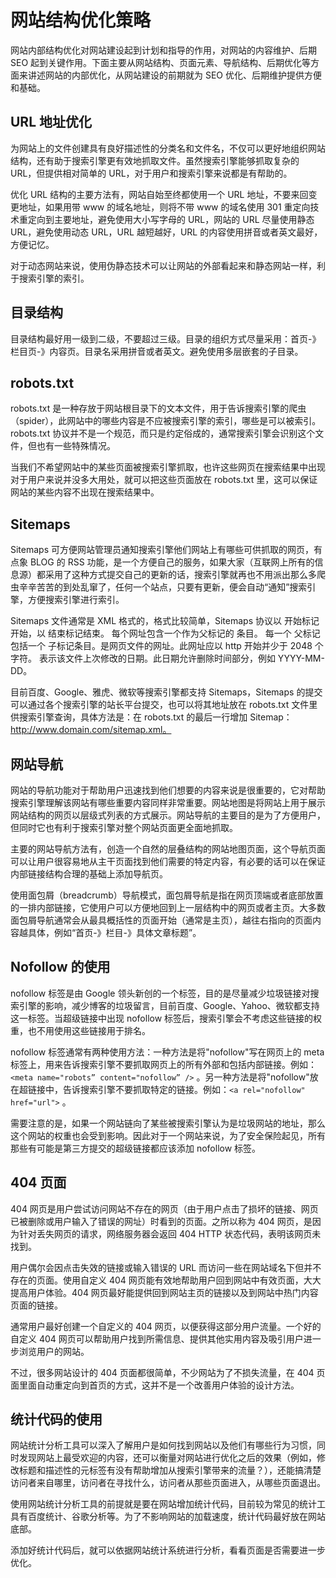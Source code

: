 # 网站结构优化策略

网站内部结构优化对网站建设起到计划和指导的作用，对网站的内容维护、后期 SEO 起到关键作用。下面主要从网站结构、页面元素、导航结构、后期优化等方面来讲述网站的内部优化，从网站建设的前期就为 SEO 优化、后期维护提供方便和基础。

## **URL 地址优化**

为网站上的文件创建具有良好描述性的分类名和文件名，不仅可以更好地组织网站结构，还有助于搜索引擎更有效地抓取文件。虽然搜索引擎能够抓取复杂的 URL，但提供相对简单的 URL，对于用户和搜索引擎来说都是有帮助的。

优化 URL 结构的主要方法有，网站自始至终都使用一个 URL 地址，不要来回变更地址，如果用带 www 的域名地址，则将不带 www 的域名使用 301 重定向技术重定向到主要地址，避免使用大小写字母的 URL，网站的 URL 尽量使用静态 URL，避免使用动态 URL，URL 越短越好，URL 的内容使用拼音或者英文最好，方便记忆。

对于动态网站来说，使用伪静态技术可以让网站的外部看起来和静态网站一样，利于搜索引擎的索引。

## **目录结构**

目录结构最好用一级到二级，不要超过三级。目录的组织方式尽量采用：首页-》栏目页-》内容页。目录名采用拼音或者英文。避免使用多层嵌套的子目录。

## **robots.txt**

robots.txt 是一种存放于网站根目录下的文本文件，用于告诉搜索引擎的爬虫（spider），此网站中的哪些内容是不应被搜索引擎的索引，哪些是可以被索引。robots.txt 协议并不是一个规范，而只是约定俗成的，通常搜索引擎会识别这个文件，但也有一些特殊情况。

当我们不希望网站中的某些页面被搜索引擎抓取，也许这些网页在搜索结果中出现对于用户来说并没多大用处，就可以把这些页面放在 robots.txt 里，这可以保证网站的某些内容不出现在搜索结果中。

## **Sitemaps**

Sitemaps 可方便网站管理员通知搜索引擎他们网站上有哪些可供抓取的网页，有点象 BLOG 的 RSS 功能，是一个方便自己的服务，如果大家（互联网上所有的信息源）都采用了这种方式提交自己的更新的话，搜索引擎就再也不用派出那么多爬虫辛辛苦苦的到处乱窜了，任何一个站点，只要有更新，便会自动“通知”搜索引擎，方便搜索引擎进行索引。

Sitemaps 文件通常是 XML 格式的，格式比较简单，Sitemaps 协议以 <urlset> 开始标记开始，以 </urlset> 结束标记结束。 每个网址包含一个作为父标记的 <url> 条目。 每一个 <url> 父标记包括一个 <loc> 子标记条目。<loc>是网页文件的网址。此网址应以 http 开始并少于 2048 个字符。 <lastmod>表示该文件上次修改的日期。此日期允许删除时间部分，例如 YYYY-MM-DD。

目前百度、Google、雅虎、微软等搜索引擎都支持 Sitemaps，Sitemaps 的提交可以通过各个搜索引擎的站长平台提交，也可以将其地址放在 robots.txt 文件里供搜索引擎查询，具体方法是：在 robots.txt 的最后一行增加 Sitemap：http://www.domain.com/sitemap.xml。

## **网站导航**

网站的导航功能对于帮助用户迅速找到他们想要的内容来说是很重要的，它对帮助搜索引擎理解该网站有哪些重要内容同样非常重要。网站地图是将网站上用于展示网站结构的网页以层级式列表的方式展示。网站导航的主要目的是为了方便用户，但同时它也有利于搜索引擎对整个网站页面更全面地抓取。

主要的网站导航方法有，创造一个自然的层叠结构的网站地图页面，这个导航页面可以让用户很容易地从主干页面找到他们需要的特定内容，有必要的话可以在保证内部链接结构合理的基础上添加导航页。

使用面包屑（breadcrumb）导航模式，面包屑导航是指在网页顶端或者底部放置的一排内部链接，它使用户可以方便地回到上一层结构中的网页或者主页。大多数面包屑导航通常会从最具概括性的页面开始（通常是主页），越往右指向的页面内容越具体，例如“首页-》栏目-》具体文章标题”。

## **Nofollow 的使用**

nofollow 标签是由 Google 领头新创的一个标签，目的是尽量减少垃圾链接对搜索引擎的影响，减少博客的垃圾留言，目前百度、Google、Yahoo、微软都支持这一标签。当超级链接中出现 nofollow 标签后，搜索引擎会不考虑这些链接的权重，也不用使用这些链接用于排名。

nofollow 标签通常有两种使用方法：一种方法是将"nofollow"写在网页上的 meta 标签上，用来告诉搜索引擎不要抓取网页上的所有外部和包括内部链接。例如：`<meta name="robots” content="nofollow” />` 。另一种方法是将"nofollow"放在超链接中，告诉搜索引擎不要抓取特定的链接。例如：`<a rel="nofollow" href="url">` 。

需要注意的是，如果一个网站链向了某些被搜索引擎认为是垃圾网站的地址，那么这个网站的权重也会受到影响。因此对于一个网站来说，为了安全保险起见，所有那些有可能是第三方提交的超级链接都应该添加 nofollow 标签。

## **404 页面**

404 网页是用户尝试访问网站不存在的网页（由于用户点击了损坏的链接、网页已被删除或用户输入了错误的网址）时看到的页面。之所以称为 404 网页，是因为针对丢失网页的请求，网络服务器会返回 404 HTTP 状态代码，表明该网页未找到。

用户偶尔会因点击失效的链接或输入错误的 URL 而访问一些在网站域名下但并不存在的页面。使用自定义 404 网页能有效地帮助用户回到网站中有效页面，大大提高用户体验。404 网页最好能提供回到网站主页的链接以及到网站中热门内容页面的链接。

通常用户最好创建一个自定义的 404 网页，以便获得这部分用户流量。一个好的自定义 404 网页可以帮助用户找到所需信息、提供其他实用内容及吸引用户进一步浏览用户的网站。

不过，很多网站设计的 404 页面都很简单，不少网站为了不损失流量，在 404 页面里面自动重定向到首页的方式，这并不是一个改善用户体验的设计方法。

## **统计代码的使用**

网站统计分析工具可以深入了解用户是如何找到网站以及他们有哪些行为习惯，同时发现网站上最受欢迎的内容，还可以衡量对网站进行优化之后的效果（例如，修改标题和描述性的元标签有没有帮助增加从搜索引擎带来的流量？），还能搞清楚访问者来自哪里，访问者在寻找什么，访问者从那些页面进入，从哪些页面退出。

使用网站统计分析工具的前提就是要在网站增加统计代码，目前较为常见的统计工具有百度统计、谷歌分析等。为了不影响网站的加载速度，统计代码最好放在网站底部。

添加好统计代码后，就可以依据网站统计系统进行分析，看看页面是否需要进一步优化。